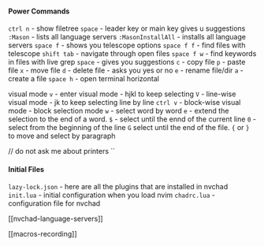 #### Power Commands
`ctrl n` - show filetree
`space` - leader key or main key gives u suggestions
`:Mason` - lists all language servers
`:MasonInstallAll` - installs all language servers
`space f` - shows you telescope options
`space f f` - find files with telescope
`shift tab` - navigate through open files
`space f w` - find keywords in files with live grep
`space` - gives you suggestions
`c` - copy file
`p` - paste file
`x` - move file
`d` - delete file - asks you yes or no
`e` - rename file/dir
`a` - create a file
`space h` - open terminal horizontal

visual mode
`v` - enter visual mode - hjkl to keep selecting
`V` - line-wise visual mode - jk to keep selecting line by line
`ctrl v` - block-wise visual mode - block selection mode
`w` - select word by word
`e` - extend the selection to the end of a word.
`$` - select until the ennd of the current line
`0` - select from the beginning of the line
`G` select until the end of the file. 
`{` or `}` to move and select by paragraph


// do not ask me about printers
``

#### Initial Files
`lazy-lock.json` - here are all the plugins that are installed in nvchad
`init.lua` - initial configuration when you load nvim
`chadrc.lua` - configuration file for nvchad

[[nvchad-language-servers]]

[[macros-recording]]